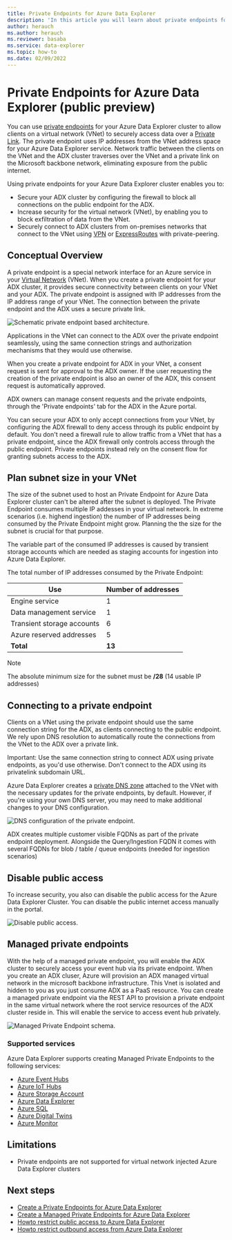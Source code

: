 ```yaml
---
title: Private Endpoints for Azure Data Explorer
description: 'In this article you will learn about private endpoints for Azure Data Explorer.'
author: herauch
ms.author: herauch
ms.reviewer: basaba
ms.service: data-explorer
ms.topic: how-to
ms.date: 02/09/2022
---
```


# Private Endpoints for Azure Data Explorer (public preview)

You can use [private endpoints](/azure/private-link/private-endpoint-overview) for your Azure Data Explorer cluster to allow clients on a virtual network (VNet) to securely access data over a [Private Link](/azure/private-link/private-link-overview). The private endpoint uses IP addresses from the VNet address space for your Azure Data Explorer service. Network traffic between the clients on the VNet and the ADX cluster traverses over the VNet and a private link on the Microsoft backbone network, eliminating exposure from the public internet.

Using private endpoints for your Azure Data Explorer cluster enables you to:

* Secure your ADX cluster by configuring the firewall to block all connections on the public endpoint for the ADX.
* Increase security for the virtual network (VNet), by enabling you to block exfiltration of data from the VNet.
* Securely connect to ADX clusters from on-premises networks that connect to the VNet using [VPN](/azure/vpn-gateway/vpn-gateway-about-vpngateways) or [ExpressRoutes](/azure/expressroute/expressroute-locations) with private-peering.

## Conceptual Overview

A private endpoint is a special network interface for an Azure service in your [Virtual Network](/azure/virtual-network/virtual-networks-overview) (VNet). When you create a private endpoint for your ADX cluster, it provides secure connectivity between clients on your VNet and your ADX. The private endpoint is assigned with IP addresses from the IP address range of your VNet. The connection between the private endpoint and the ADX uses a secure private link.

![Schematic private endpoint based architecture.](media/security-network-private-endpoint/pe-diagram-detail.png)

Applications in the VNet can connect to the ADX over the private endpoint seamlessly, using the same connection strings and authorization mechanisms that they would use otherwise.

When you create a private endpoint for ADX in your VNet, a consent request is sent for approval to the ADX owner. If the user requesting the creation of the private endpoint is also an owner of the ADX, this consent request is automatically approved.

ADX owners can manage consent requests and the private endpoints, through the 'Private endpoints' tab for the ADX in the Azure portal.

You can secure your ADX to only accept connections from your VNet, by configuring the ADX firewall to deny access through its public endpoint by default. You don't need a firewall rule to allow traffic from a VNet that has a private endpoint, since the ADX firewall only controls access through the public endpoint. Private endpoints instead rely on the consent flow for granting subnets access to the ADX.

## Plan subnet size in your VNet

The size of the subnet used to host an Private Endpoint for Azure Data Explorer cluster can't be altered after the subnet is deployed. The Private Endpoint consumes multiple IP addesses in your virtual network. In extreme scenarios (i.e. highend ingestion) the number of IP addresses being consumed by the Private Endpoint might grow. Planning the the size for the subnet is crucial for that purpose.

The variable part of the consumed IP addresses is caused by transient storage accounts which are needed as staging accounts for ingestion into Azure Data Explorer.

The total number of IP addresses consumed by the Private Endpoint:

| Use | Number of addresses |
| --- | --- |
| Engine service | 1 |
| Data management service | 1 |
| Transient storage accounts | 6 |
| Azure reserved addresses | 5 |
| **Total** | **13** |

> [!NOTE]
> The absolute minimum size for the subnet must be **/28** (14 usable IP addresses)

## Connecting to a private endpoint

Clients on a VNet using the private endpoint should use the same connection string for the ADX, as clients connecting to the public endpoint. We rely upon DNS resolution to automatically route the connections from the VNet to the ADX over a private link.

Important: Use the same connection string to connect ADX using private endpoints, as you'd use otherwise. Don't connect to the ADX using its privatelink subdomain URL.

Azure Data Explorer creates a [private DNS zone](/azure/dns/private-dns-overview) attached to the VNet with the necessary updates for the private endpoints, by default. However, if you're using your own DNS server, you may need to make additional changes to your DNS configuration.

![DNS configuration of the private endpoint.](media/security-network-private-endpoint/pe-dns-config.png)

ADX creates multiple customer visible FQDNs as part of the private endpoint deployment. Alongside the Query/Ingestion FQDN it comes with several FQDNs for blob / table / queue endpoints (needed for ingestion scenarios)

## Disable public access

To increase security, you also can disable the public access for the Azure Data Explorer Cluster. You can disable the public internet access manually in the portal.

![Disable public access.](media/security-network-private-endpoint/pe-disable-public-access.png)

## Managed private endpoints

With the help of a managed private endpoint, you will enable the ADX cluster to securely access your event hub via its private endpoint. When you create an ADX cluser, Azure will provision an ADX managed virtual network in the microsoft backbone infrastructure. This Vnet is isolated and hidden to you as you just consume ADX as a PaaS resource. You can create a managed private endpoint via the REST API to provision a private endpoint in the same virtual network where the root service resources of the ADX cluster reside in. This will enable the service to access event hub privately.

![Managed Private Endpoint schema.](media/security-network-private-endpoint/pe-mpe.png)

### Supported services

Azure Data Explorer supports creating Managed Private Endpoints to the following services:

* [Azure Event Hubs](/azure/event-hubs/event-hubs-about)
* [Azure IoT Hubs](/azure/iot-hub/iot-concepts-and-iot-hub)
* [Azure Storage Account](/azure/storage/blobs/storage-blobs-overview)
* [Azure Data Explorer](data-explorer-overview.md)
* [Azure SQL](/azure/azure-sql/azure-sql-iaas-vs-paas-what-is-overview)
* [Azure Digital Twins](/azure/digital-twins/overview)
* [Azure Monitor](/azure/azure-monitor/overview)

## Limitations

* Private endpoints are not supported for virtual network injected Azure Data Explorer clusters

## Next steps

* [Create a Private Endpoints for Azure Data Explorer](security-network-private-endpoint-create.md)
* [Create a Managed Private Endpoints for Azure Data Explorer](security-network-managed-private-endpoint-create.md)
* [Howto restrict public access to Azure Data Explorer](security-network-restrict-public-access.md)
* [Howto restrict outbound access from Azure Data Explorer](security-network-restrict-outbound-access.md)
